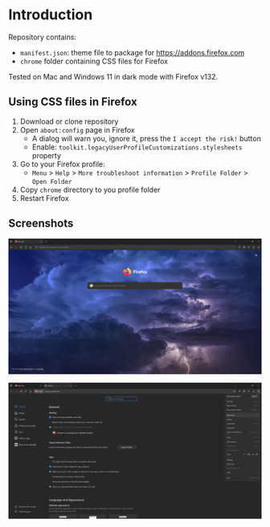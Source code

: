# Introduction

Repository contains:

- `manifest.json`: theme file to package for https://addons.firefox.com
- `chrome` folder containing CSS files for Firefox

Tested on Mac and Windows 11 in dark mode with Firefox v132.

## Using CSS files in Firefox

1. Download or clone repository
2. Open `about:config` page in Firefox
    - A dialog will warn you, ignore it, press the `I accept the risk!` button
    - Enable: `toolkit.legacyUserProfileCustomizations.stylesheets` property
3. Go to your Firefox profile:
    - `Menu` > `Help` > `More troubleshoot information` > `Profile Folder` > `Open Folder`
4. Copy `chrome` directory to you profile folder
5. Restart Firefox

## Screenshots

![Startpage](/images/startpage.jpg "Startpage")

![Settings](/images/settings.jpg "Settings")
